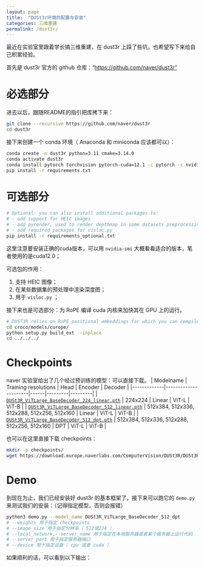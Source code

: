 ```yaml
---
layout: page
title:  "DUSt3r环境的配置与安装"
categories: 三维重建
permalink: /dust3r/
---
```

最近在实验室里跟着学长搞三维重建，在 dust3r 上踩了些坑，也希望写下来给自己积累经验。

首先是 dust3r 官方的 github 仓库：“https://github.com/naver/dust3r”

# 必选部分

进去以后，跟随README的指引把库拷下来：  
```bash
git clone --recursive https://github.com/naver/dust3r
cd dust3r
```

接下来创建一个 conda 环境（ Anaconda 和 miniconda 应该都可以）：
```bash
conda create -n dust3r python=3.11 cmake=3.14.0
conda activate dust3r 
conda install pytorch torchvision pytorch-cuda=12.1 -c pytorch -c nvidia  # use the correct version of cuda for your system
pip install -r requirements.txt
```

# 可选部分

```bash
# Optional: you can also install additional packages to:
# - add support for HEIC images
# - add pyrender, used to render depthmap in some datasets preprocessing
# - add required packages for visloc.py
pip install -r requirements_optional.txt
```
这里注意要安装正确的cuda版本，可以用 `nvidia-smi` 大概看看适合的版本，笔者使用的是cuda12.0；

可选包的作用：
1. 支持 HEIC 图像；
1. 在某些数据集的预处理中渲染深度图；
1. 用于 `visloc.py` ；

接下来也是可选部分：为 RoPE 编译 cuda 内核来加快其在 GPU 上的运行。
```bash
# DUST3R relies on RoPE positional embeddings for which you can compile some cuda kernels for faster runtime.
cd croco/models/curope/
python setup.py build_ext --inplace
cd ../../../
```

# Checkpoints

naver 实验室给出了几个经过预训练的模型：可以直接下载。
| Modelname   | Training resolutions | Head | Encoder | Decoder |
|-------------|----------------------|------|---------|---------|
| [`DUSt3R_ViTLarge_BaseDecoder_224_linear.pth`](https://download.europe.naverlabs.com/ComputerVision/DUSt3R/DUSt3R_ViTLarge_BaseDecoder_224_linear.pth) | 224x224 | Linear | ViT-L | ViT-B |
| [`DUSt3R_ViTLarge_BaseDecoder_512_linear.pth`](https://download.europe.naverlabs.com/ComputerVision/DUSt3R/DUSt3R_ViTLarge_BaseDecoder_512_linear.pth)   | 512x384, 512x336, 512x288, 512x256, 512x160 | Linear | ViT-L | ViT-B |
| [`DUSt3R_ViTLarge_BaseDecoder_512_dpt.pth`](https://download.europe.naverlabs.com/ComputerVision/DUSt3R/DUSt3R_ViTLarge_BaseDecoder_512_dpt.pth) | 512x384, 512x336, 512x288, 512x256, 512x160 | DPT | ViT-L | ViT-B |

也可以在这里直接下载 checkpoints：
```bash
mkdir -p checkpoints/
wget https://download.europe.naverlabs.com/ComputerVision/DUSt3R/DUSt3R_ViTLarge_BaseDecoder_512_dpt.pth -P checkpoints/
```

# Demo

到现在为止，我们已经安装好 dust3r 的基本框架了，接下来可以跑它的 `demo.py` 来测试我们的安装：（记得指定模型，否则会报错）
```bash
python3 demo.py --model_name DUSt3R_ViTLarge_BaseDecoder_512_dpt
# --weights 用于指定 checkpoints
# --image_size 用于指定分辨率（ 512或224 ）
# --local_network,--server_name 用于指定在本地服务器或者某个服务器上运行代码
# --server_port 用于指定服务器端口
# --device 用于指定设备（ cpu 或者 cuda ）
```

如果顺利的话，可以看到以下输出：